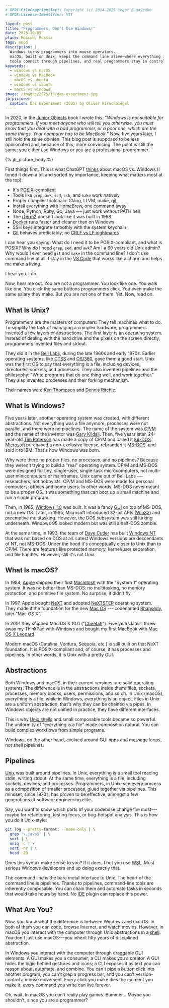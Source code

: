 ```yaml
---
# SPDX-FileCopyrightText: Copyright (c) 2014-2025 Yegor Bugayenko
# SPDX-License-Identifier: MIT

layout: post
title: "Programmers, Don't Use Windows!"
date: 2025-10-05
place: Moscow, Russia
tags: mood
description: |
  Windows turns programmers into mouse operators.
  macOS, built on Unix, keeps the command line alive—where everything is a file,
  tools connect through pipelines, and real programmers stay in control.
keywords:
  - windows vs macOS
  - windows vs MacBook
  - macOS vs ubuntu
  - windows vs ubuntu
  - macOS vs windows
image: /images/2025/10/das-experiment.jpg
jb_picture:
  caption: Das Experiment (2001) by Oliver Hirschbiegel
---
```


In 2020, in the [Junior Objects](/books/junior-objects) book I wrote this:
  "_Windows is not suitable for programmers.
  If you meet anyone who will tell you otherwise, you must know that you deal with a bad programmer, or a poor one, which are the same things.
  Your computer has to be MacBook._"
Now, five years later, I still hold the same opinion.
This blog post is supposed to be less opinionated and, because of this, more convincing.
The point is still the same: you either use Windows or you are a professional programmer.

<!--more-->

{% jb_picture_body %}

First things first.
This is what ChatGPT [thinks][chat] about macOS vs. Windows (I toned it down a bit and sorted by importance, keeping what matters most at the top):

* It's [POSIX]-compliant
* Tools like `grep`, `awk`, `sed`, `ssh`, and `make` work natively
* Proper compiler toolchain: Clang, LLVM, make, [git][Git]
* Install everything with [HomeBrew], one command away
* Node, Python, Ruby, Go, Java --- just work without PATH hell
* The [iTerm2] doesn't look like it was built in 1998
* [Docker] runs faster and cleaner than on Windows
* SSH keys integrate smoothly with the system keychain
* [Git] behaves predictably; no [CRLF vs LF nightmares]

I can hear you saying:
What do I need it to be POSIX-compliant, and what is POSIX?
Why do I need `grep`, `sed`, and `awk`?
Am I a 60 years old Unix admin?
Why would I ever need `git` and `make` in the command line?
I don't use command line at all.
I stay in the [VS Code] that works like a charm and helps me make a living.

I hear you. I do.

Now, hear me out.
You are not a programmer.
You look like one.
You walk like one.
You click the same buttons programmers click.
You even make the same salary they make.
But you are not one of them.
Yet.
Now, read on.

## What Is Unix?

Programmers are the masters of computers.
They tell machines what to do.
To simplify the task of managing a complex hardware, programmers invented a few layers of abstractions.
The first layer is an operating system.
Instead of dealing with the hard drive and the pixels on the screen directly, programmers invented files and stdout.

They did it in the [Bell Labs], during the late 1960s and early 1970s.
Earlier operating systems, like [CTSS] and [OS/360], gave them a good start.
Unix was the first OS to say that everything is a file, including devices, directories, sockets, and processes.
They also invented pipelines and the philosophy: "Write programs that do one thing well, and work together."
They also invented processes and their forking mechanism.

Their names were [Ken Thompson] and [Dennis Ritchie].

## What Is Windows?

Five years later, another operating system was created, with different abstractions.
Not everything was a file anymore, processes were not parallel, and there were no pipelines.
The name of the system was [CP/M] and the name of the inventor was [Gary Kildall].
Then, five years later, 24-year-old [Tim Paterson] has made a copy of CP/M and called it [86-DOS].
[Microsoft] purchased a non-exclusive license, rebranded it [MS-DOS], and sold it to IBM.
That's how Windows was born.

Why were there no proper files, no processes, and no pipelines?
Because they weren't trying to build a "real" operating system.
CP/M and MS-DOS were designed for tiny, single-user, single-task microcomputers, not multi-user minicomputers or mainframes.
Unix came out of Bell Labs --- researchers, not hobbyists.
CP/M and MS-DOS were made for personal computers: offices and home users.
In other words, MS-DOS never meant to be a proper OS.
It was something that can boot up a small machine and run a single program.

Then, in 1985, [Windows 1.0] was built.
It was a fancy [GUI] on top of MS-DOS, not a new OS.
Later, in 1995, Microsoft introduced 32-bit APIs ([Win32]) and preemptive multitasking.
However, the DOS subsystem was still lurking underneath.
Windows 95 looked modern but was still a half-DOS zombie.

At the same time, in 1993, the team of [Dave Cutler] has built [Windows NT] that was not based on DOS at all.
Latest Windows versions are descendants of NT, not MS-DOS.
Under the hood it's conceptually closer to Unix than to CP/M.
There are features like protected memory, kernel/user separation, and file handles.
However, still it's not Unix.

## What Is macOS?

In 1984, [Apple] shipped their first [Macintosh] with the "System 1" operating system.
It was no better than MS-DOS: no multitasking, no memory protection, and primitive file system.
No surprise, it didn't fly.

In 1997, Apple bought [NeXT] and adopted [NeXTSTEP] operating system.
They made it the foundation for the new [Mac OS] --- codenamed [Rhapsody], later "Mac OS X".

In 2001 they shipped Mac OS X 10.0 ("[Cheetah]").
Five years later I threw away my ThinkPad with Windows and bought my first MacBook with [Mac OS X Leopard].

Modern macOS (Catalina, Ventura, Sequoia, etc.) is still built on that NeXT foundation.
It is POSIX-compliant and, of course, it has processes and pipelines.
In other words, it is Unix with a pretty GUI.

## Abstractions

Both Windows and macOS, in their current versions, are solid operating systems.
The difference is in the abstractions inside them: files, sockets, processes, memory blocks, users, permissions, and so on.
In Unix (macOS), everything is a file, while in Windows, everything is an object.
Files in Unix are a uniform abstraction, that's why they can be chained via pipes.
In Windows objects are not unified in practice, they have different interfaces.

This is why [Unix shells][shell] and small composable tools became so powerful.
The uniformity of "everything is a file" made composition natural.
You can build complex workflows from simple programs.

Windows, on the other hand, evolved around GUI apps and message loops, not shell pipelines.

## Pipelines

[Unix] was built around pipelines.
In Unix, everything is a small tool reading stdin, writing stdout.
At the same time, everything is a file, including sockets, devices, and processes.
Programmers, in Unix, see every process as a composition of smaller processes, glued together via pipelines.
This mindset, since 1970s, has proven to be effective, amongst a few generations of software engineering elite.

Say, you want to know which parts of your codebase change the most---maybe for refactoring, testing focus, or bug-hotspot analysis.
This is how you do it Unix-style:

```bash
git log --pretty=format: --name-only | \
  grep '\.java$' | \
  sort | \
  uniq -c | \
  sort -nr | \
  head -20
```

Does this syntax make sense to you?
If it does, I bet you use [WSL].
Most serious Windows developers end up doing exactly that.

The command line is the bare metal interface to Unix.
The heart of the command line is pipelines.
Thanks to pipelines, command-line tools are inherently composable.
You can chain them and automate tasks in seconds that would take hours by hand.
No [IDE] plugin can replace this power.

## What Are You?

Now, you know what the difference is between Windows and macOS.
In both of them you can code, browse Internet, and watch movies.
However, in macOS you interact with the computer through Unix abstractions in a [shell].
You don't just use macOS---you inherit fifty years of disciplined abstraction.

In Windows you interact with the computer through draggable GUI elements.
A GUI makes you a consumer; a CLI makes you a creator.
A GUI hides the logic behind gestures and icons; a CLI exposes it as text you can reason about, automate, and combine.
You can't pipe a button click into another program, you can't grep a progress bar, and you can't version-control a mouse movement.
Every click you make dies the moment you make it; every command you write can live forever.

Oh, wait.
In macOS you can't really play games.
Bummer...
Maybe you shouldn't, since you are a programmer?

[chat]: https://chatgpt.com/share/68e2770a-79d8-8007-96d1-3722d4d3cfcd
[WSL]: https://en.wikipedia.org/wiki/Windows_Subsystem_for_Linux
[POSIX]: https://en.wikipedia.org/wiki/POSIX
[MS-DOS]: https://en.wikipedia.org/wiki/MS-DOS
[iTerm2]: https://iterm2.com/
[CRLF vs LF nightmares]: https://stackoverflow.com/questions/1552749/difference-between-cr-lf-lf-and-cr-line-break-types
[Docker]: https://www.docker.com/
[Git]: https://git-scm.com/
[HomeBrew]: https://brew.sh/
[VS Code]: https://code.visualstudio.com/
[Unix]: https://en.wikipedia.org/wiki/Unix
[Ken Thompson]: https://en.wikipedia.org/wiki/Ken_Thompson
[Dennis Ritchie]: https://en.wikipedia.org/wiki/Dennis_Ritchie
[Tim Paterson]: https://en.wikipedia.org/wiki/Tim_Paterson
[Gary Kildall]: https://en.wikipedia.org/wiki/Gary_Kildall
[86-DOS]: https://en.wikipedia.org/wiki/86-DOS
[CP/M]: https://en.wikipedia.org/wiki/CP/M
[Microsoft]: https://www.microsoft.com/
[CTSS]: https://en.wikipedia.org/wiki/Compatible_Time-Sharing_System
[OS/360]: https://en.wikipedia.org/wiki/OS/360_and_successors
[Bell Labs]: https://en.wikipedia.org/wiki/Bell_Labs
[Dave Cutler]: https://en.wikipedia.org/wiki/Dave_Cutler
[Windows 1.0]: https://en.wikipedia.org/wiki/Windows_1.0
[Win32]: https://en.wikipedia.org/wiki/Windows_API
[Windows NT]: https://en.wikipedia.org/wiki/Windows_NT
[Mac OS X Leopard]: https://en.wikipedia.org/wiki/Mac_OS_X_Leopard
[Macintosh]: https://en.wikipedia.org/wiki/Macintosh_128K
[NeXTSTEP]: https://en.wikipedia.org/wiki/NeXTSTEP
[Windows 95]: https://en.wikipedia.org/wiki/Windows_95
[IDE]: https://en.wikipedia.org/wiki/Integrated_development_environment
[Apple]: https://www.apple.com/
[NeXT]: https://en.wikipedia.org/wiki/NeXT
[Mac OS]: https://en.wikipedia.org/wiki/MacOS
[Rhapsody]: https://en.wikipedia.org/wiki/Rhapsody_(operating_system)
[Cheetah]: https://en.wikipedia.org/wiki/Mac_OS_X_10.0
[GUI]: https://en.wikipedia.org/wiki/Graphical_user_interface
[ThinkPad]: https://en.wikipedia.org/wiki/ThinkPad
[shell]: https://en.wikipedia.org/wiki/Unix_shell

